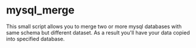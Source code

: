 mysql_merge
=============================

This small script allows you to merge two or more mysql databases with same schema but different dataset. 
As a result you'll have your data copied into specified database.

